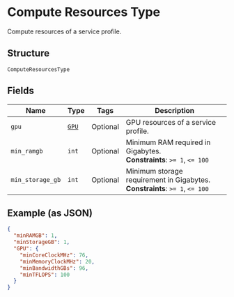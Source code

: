 
# Compute Resources Type

Compute resources of a service profile.

## Structure

`ComputeResourcesType`

## Fields

| Name | Type | Tags | Description |
|  --- | --- | --- | --- |
| `gpu` | [`GPU`](../../doc/models/gpu.md) | Optional | GPU resources of a service profile. |
| `min_ramgb` | `int` | Optional | Minimum RAM required in Gigabytes.<br>**Constraints**: `>= 1`, `<= 100` |
| `min_storage_gb` | `int` | Optional | Minimum storage requirement in Gigabytes.<br>**Constraints**: `>= 1`, `<= 100` |

## Example (as JSON)

```json
{
  "minRAMGB": 1,
  "minStorageGB": 1,
  "GPU": {
    "minCoreClockMHz": 76,
    "minMemoryClockMHz": 20,
    "minBandwidthGBs": 96,
    "minTFLOPS": 100
  }
}
```

